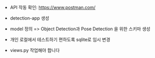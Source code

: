 - API 작동 확인: https://www.postman.com/
- detection-app 생성
- model 정의 => Object Detection과 Pose Detection 을 위한 스키마 생성
- 개인 로컬에서 테스트하기 편하도록 sqlite로 임시 변경

- views.py 작업해야 합니다